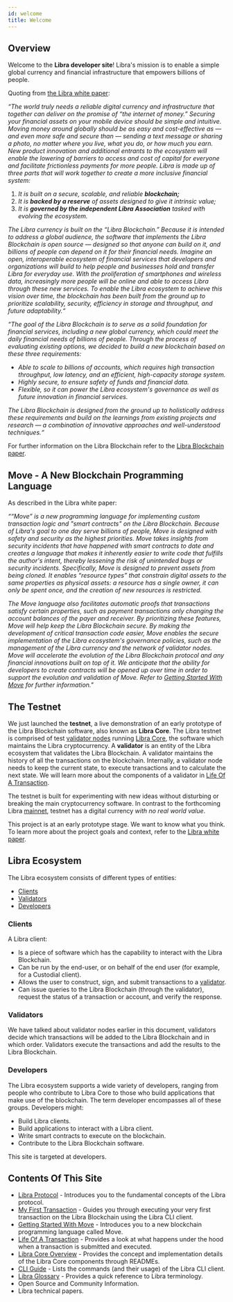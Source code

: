 ```yaml
---
id: welcome
title: Welcome
---
```


## Overview

Welcome to the **Libra developer site**! Libra's mission is to enable a simple global currency and financial infrastructure that empowers billions of people.

Quoting from [the Libra white paper]():

_“The world truly needs a reliable digital currency and infrastructure that together can deliver on the promise of “the internet of money.” Securing your financial assets on your mobile device should be simple and intuitive. Moving money around globally should be as easy and cost-effective as — and even more safe and secure than — sending a text message or sharing a photo, no matter where you live, what you do, or how much you earn. New product innovation and additional entrants to the ecosystem will enable the lowering of barriers to access and cost of capital for everyone and facilitate frictionless payments for more people.
Libra is made up of three parts that will work together to create a more inclusive financial system:_

1. _It is built on a secure, scalable, and reliable **blockchain;**_
1. _It is **backed by a reserve** of assets designed to give it intrinsic value;_
1. _It is **governed by the independent Libra Association** tasked with evolving the ecosystem._

_The Libra currency is built on the “Libra Blockchain.” Because it is intended to address a global audience, the software that implements the Libra Blockchain is open source — designed so that anyone can build on it, and billions of people can depend on it for their financial needs. Imagine an open, interoperable ecosystem of financial services that developers and organizations will build to help people and businesses hold and transfer Libra for everyday use. With the proliferation of smartphones and wireless data, increasingly more people will be online and able to access Libra through these new services. To enable the Libra ecosystem to achieve this vision over time, the blockchain has been built from the ground up to prioritize scalability, security, efficiency in storage and throughput, and future adaptability.“_

_“The goal of the Libra Blockchain is to serve as a solid foundation for financial services, including a new global currency, which could meet the daily financial needs of billions of people. Through the process of evaluating existing options, we decided to build a new blockchain based on these three requirements:_

* _Able to scale to billions of accounts, which requires high transaction throughput, low latency, and an efficient, high-capacity storage system._
* _Highly secure, to ensure safety of funds and financial data._
* _Flexible, so it can power the Libra ecosystem's governance as well as future innovation in financial services._

_The Libra Blockchain is designed from the ground up to holistically address these requirements and build on the learnings from existing projects and research — a combination of innovative approaches and well-understood techniques.“_

For further information on the Libra Blockchain refer to the [Libra Blockchain paper]().

## Move - A New Blockchain Programming Language

As described in the Libra white paper:

_““Move” is a new programming language for implementing custom transaction logic and "smart contracts" on the Libra Blockchain. Because of Libra's goal to one day serve billions of people, Move is designed with safety and security as the highest priorities. Move takes insights from security incidents that have happened with smart contracts to date and creates a language that makes it inherently easier to write code that fulfills the author's intent, thereby lessening the risk of unintended bugs or security incidents. Specifically, Move is designed to prevent assets from being cloned. It enables “resource types” that constrain digital assets to the same properties as physical assets: a resource has a single owner, it can only be spent once, and the creation of new resources is restricted._ 

_The Move language also facilitates automatic proofs that transactions satisfy certain properties, such as payment transactions only changing the account balances of the payer and receiver. By prioritizing these features, Move will help keep the Libra Blockchain secure. By making the development of critical transaction code easier, Move enables the secure implementation of the Libra ecosystem's governance policies, such as the management of the Libra currency and the network of validator nodes. Move will accelerate the evolution of the Libra Blockchain protocol and any financial innovations built on top of it. We anticipate that the ability for developers to create contracts will be opened up over time in order to support the evolution and validation of Move. Refer to [Getting Started With Move]() for further information."_

## The Testnet

We just launched the **testnet**, a live demonstration of an early prototype of the Libra Blockchain software, also known as **Libra Core**. The Libra testnet is comprised of test [validator nodes](reference/glossary/#validator-node) running [Libra Core](reference/glossary/#libra-core), the software which maintains the Libra cryptocurrency. A **validator** is an entity of the Libra ecosystem that validates the Libra Blockchain. A validator maintains the history of all the transactions on the blockchain. Internally, a validator node needs to keep the current state, to execute transactions and to calculate the next state. We will learn more about the components of a validator in [Life Of A Transaction]().

The testnet is built for experimenting with new ideas without disturbing or breaking the main cryptocurrency software. In contrast to the forthcoming Libra [mainnet](reference/glossary/#mainnet), testnet has a digital currency _with no real world value_.

This project is at an early prototype stage. We want to know what you think. To learn more about the project goals and context, refer to the [Libra white paper](). 

## Libra Ecosystem

The Libra ecosystem consists of different types of entities:

* [Clients](#clients)
* [Validators](#validators)
* [Developers](#developers)

### Clients

A Libra client:

* Is a piece of software which has the capability to interact with the Libra Blockchain. 
* Can be run by the end-user, or on behalf of the end user (for example, for a Custodial client). 
* Allows the user to construct, sign, and submit transactions to a [validator](reference/glossary/#validator-node).
* Can issue queries to the Libra Blockchain (through the validator), request the status of a transaction or account, and verify the response. 

### Validators  

We have talked about validator nodes earlier in this document, validators decide which transactions will be added to the Libra Blockchain and in which order. Validators execute the transactions and add the results to the Libra Blockchain. 

### Developers

The Libra ecosystem supports a wide variety of developers, ranging from people who contribute to Libra Core to those who build applications that make use of the blockchain. The term developer encompasses all of these groups. Developers might:

* Build Libra clients.
* Build applications to interact with a Libra client.
* Write smart contracts to execute on the blockchain.
* Contribute to the Libra Blockchain software.

This site is targeted at developers.

## Contents Of This Site

* [Libra Protocol](libra-protocol) - Introduces you to the fundamental concepts of the Libra protocol.
* [My First Transaction](my-first-transaction) - Guides you through executing your very first transaction on the Libra Blockchain using the Libra CLI client.
* [Getting Started With Move](move-getting-started) - Introduces you to a new blockchain programming language called Move.
* [Life Of A Transaction](life-of-a-transaction) - Provides a look at what happens under the hood when a transaction is submitted and executed.
* [Libra Core Overview](libra-core-overview) - Provides the concept and implementation details of the Libra Core components through READMEs.
* [CLI Guide](libra-cli) - Lists the commands (and their usage) of the Libra CLI client.
* [Libra Glossary](reference/glossary) - Provides a quick reference to Libra terminology.
* Open Source and Community Information.
* Libra technical papers.
